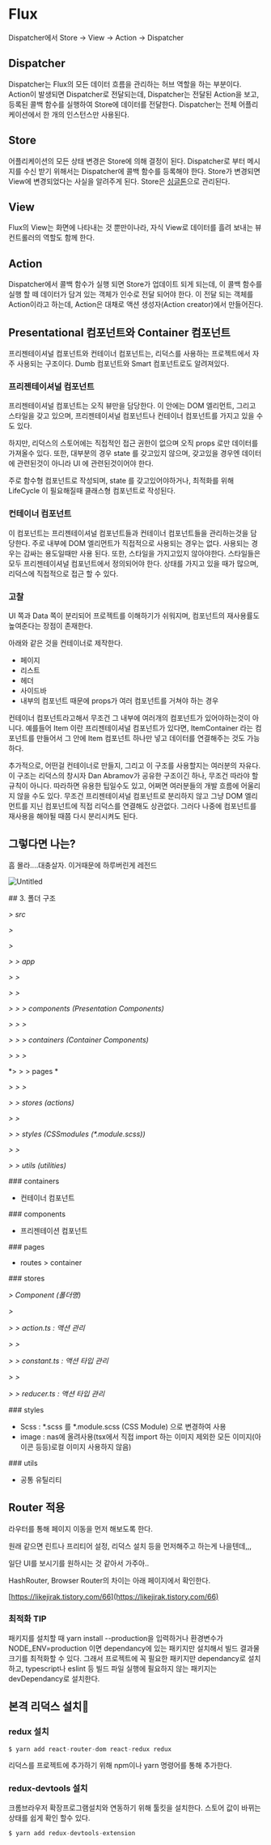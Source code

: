 # Flux

Dispatcher에서 Store → View → Action → Dispatcher

## Dispatcher

Dispatcher는 Flux의 모든 데이터 흐름을 관리하는 허브 역할을 하는 부분이다. Action이 발생되면 Dispatcher로 전달되는데, Dispatcher는 전달된 Action을 보고, 등록된 콜백 함수를 실행하여 Store에 데이터를 전달한다. Dispatcher는 전체 어플리케이션에서 한 개의 인스턴스만 사용된다.

## Store

어플리케이션의 모든 상태 변경은 Store에 의해 결정이 된다. Dispatcher로 부터 메시지를 수신 받기 위해서는 Dispatcher에 콜백 함수를 등록해야 한다. Store가 변경되면 View에 변경되었다는 사실을 알려주게 된다. Store은 [싱글톤](https://ko.wikipedia.org/wiki/%EC%8B%B1%EA%B8%80%ED%84%B4_%ED%8C%A8%ED%84%B4)으로 관리된다.

## View

Flux의 View는 화면에 나타내는 것 뿐만이나라, 자식 View로 데이터를 흘려 보내는 뷰 컨트롤러의 역할도 함께 한다.

## Action

Dispatcher에서 콜백 함수가 실행 되면 Store가 업데이트 되게 되는데, 이 콜백 함수를 실행 할 떼 데이터가 담겨 있는 객체가 인수로 전달 되어야 한다. 이 전달 되는 객체를 Action이라고 하는데, Action은 대채로 액션 생성자(Action creator)에서 만들어진다.

## Presentational 컴포넌트와 Container 컴포넌트

프리젠테이셔널 컴포넌트와 컨테이너 컴포넌트는, 리덕스를 사용하는 프로젝트에서 자주 사용되는 구조이다. Dumb 컴포넌트와 Smart 컴포넌트로도 알려져있다.

### 프리젠테이셔널 컴포넌트

프리젠테이셔널 컴포넌트는 오직 뷰만을 담당한다. 이 안에는 DOM 엘리먼트, 그리고 스타일을 갖고 있으며, 프리젠테이셔널 컴포넌트나 컨테이너 컴포넌트를 가지고 있을 수도 있다. 

하지만, 리덕스의 스토어에는 직접적인 접근 권한이 없으며 오직 props 로만 데이터를 가져올수 있다. 또한, 대부분의 경우 state 를 갖고있지 않으며, 갖고있을 경우엔 데이터에 관련된것이 아니라 UI 에 관련된것이어야 한다.

주로 함수형 컴포넌트로 작성되며, state 를 갖고있어야하거나, 최적화를 위해 LifeCycle 이 필요해질때 클래스형 컴포넌트로 작성된다.

### 컨테이너 컴포넌트

이 컴포넌트는 프리젠테이셔널 컴포넌트들과 컨테이너 컴포넌트들을 관리하는것을 담당한다. 주로 내부에 DOM 엘리먼트가 직접적으로 사용되는 경우는 없다. 사용되는 경우는 감싸는 용도일때만 사용 된다. 또한, 스타일을 가지고있지 않아야한다. 스타일들은 모두 프리젠테이셔널 컴포넌트에서 정의되어야 한다. 상태를 가지고 있을 때가 많으며, 리덕스에 직접적으로 접근 할 수 있다.

### 고찰

UI 쪽과 Data 쪽이 분리되어 프로젝트를 이해하기가 쉬워지며, 컴포넌트의 재사용률도 높여준다는 장점이 존재한다.

아래와 같은 것을 컨테이너로 제작한다.

- 페이지
- 리스트
- 헤더
- 사이드바
- 내부의 컴포넌트 때문에 props가 여러 컴포넌트를 거쳐야 하는 경우

컨테이너 컴포넌트라고해서 무조건 그 내부에 여러개의 컴포넌트가 있어야하는것이 아니다. 예를들어 Item 이란 프리젠테이셔널 컴포넌트가 있다면, ItemContainer 라는 컴포넌트를 만들어서 그 안에 Item 컴포넌트 하나만 넣고 데이터를 연결해주는 것도 가능하다.

추가적으로, 어떤걸 컨테이너로 만들지, 그리고 이 구조를 사용할지는 여러분의 자유다. 이 구조는 리덕스의 창시자 Dan Abramov가 공유한 구조이긴 하나, 무조건 따라야 할 규칙이 아니다. 따라하면 유용한 팁일수도 있고, 어쩌면 여러분들의 개발 흐름에 어울리지 않을 수도 있다. 무조건 프리젠테이셔널 컴포넌트로 분리하지 않고 그냥 DOM 엘리먼트를 지닌 컴포넌트에 직접 리덕스를 연결해도 상관없다. 그러다 나중에 컴포넌트를 재사용을 해야될 때쯤 다시 분리시켜도 된다.

## 그렇다면 나는?

흠 몰라....대충살자. 이거때문에 하루버린게 레전드

![Untitled](https://user-images.githubusercontent.com/58289110/105352812-bf71ef00-5c31-11eb-9f5a-c7bd98347cc5.png)

## 3. 폴더 구조

*> src*

*> <br>*

*>*

*> > app*

*> > <br>*

*> >*

*> > > components (Presentation Components)*

*> > > <br>*

*> > > containers (Container Components)*

*> > > <br>*

*> > > pages *

*> > > <br>*

*> > stores (actions)*

*> > <br>*

*> > styles (CSSmodules (\*.module.scss))*

*> > <br>*

*> > utils (utilities)*

### containers

- 컨테이너 컴포넌트

### components

- 프리젠테이션 컴포넌트

### pages

- routes > container

### stores

*> Component (폴더명)*

*>*

*> > action.ts : 액션 관리*

*> > <br>*

*> > constant.ts : 액션 타입 관리*

*> > <br>* 

*> > reducer.ts : 액션 타입 관리*

### styles

- Scss : \*.scss 를 \*.module.scss (CSS Module) 으로 변경하여 사용
- image : nas에 올려사용(tsx에서 직접 import 하는 이미지 제외한 모든 이미지(아이콘 등등)로컬 이미지 사용하지 않음)

### utils

- 공통 유틸리티

## Router 적용

라우터를 통해 페이지 이동을 먼저 해보도록 한다.

원래 같으면 린트나 프리티어 설정, 리덕스 설치 등을 먼저해주고 하는게 나을텐데,,,

일단 UI를 보시기를 원하시는 것 같아서 가주아..

HashRouter, Browser Router의 차이는 아래 페이지에서 확인한다.

[https://likejirak.tistory.com/66](https://likejirak.tistory.com/66)

### 최적화 TIP

패키지를 설치할 때 yarn install --production을 입력하거나 환경변수가 NODE_ENV=production 이면 dependancy에 있는 패키지만 설치해서 빌드 결과물 크기를 최적화할 수 있다. 그래서 프로젝트에 꼭 필요한 패키지만 dependancy로 설치하고, typescript나 eslint 등 빌드 파일 실행에 필요하지 않는 패키지는 devDependancy로 설치한다.

## 본격 리덕스 설치🤣

### redux 설치

```jsx
$ yarn add react-router-dom react-redux redux
```

리덕스를 프로젝트에 추가하기 위해 npm이나 yarn 명령어를 통해 추가한다.

### redux-devtools 설치

크롬브라우저 확장프로그램설치와 연동하기 위해 툴킷을 설치한다. 스토어 값이 바뀌는 상태를 쉽게 확인 할수 있다. 

```jsx
$ yarn add redux-devtools-extension
```
